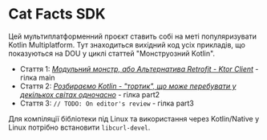 # Cat Facts SDK

Цей мультиплатформенний проєкт ставить собі на меті популяризувати Kotlin
Multiplatform. Тут знаходиться вихідний код усіх прикладів, що показуються на DOU
у циклі статтей "Монструозний Kotlin".

 - Стаття 1: [*Модульний монстр, або Альтернатива Retrofit - Ktor Client*](https://dou.ua/forums/topic/44285) - гілка main
 - Стаття 2: [*Розбираємо Kotlin - "тортик", що може перебувати у декількох світах одночасно*](https://dou.ua/goto/CZDz) - гілка part2
 - Стаття 3: `// TODO: On editor's review` - гілка part3

Для компіляції бібліотеки під Linux та використання через Kotlin/Native у Linux
потрібно встановити `libcurl-devel`.

